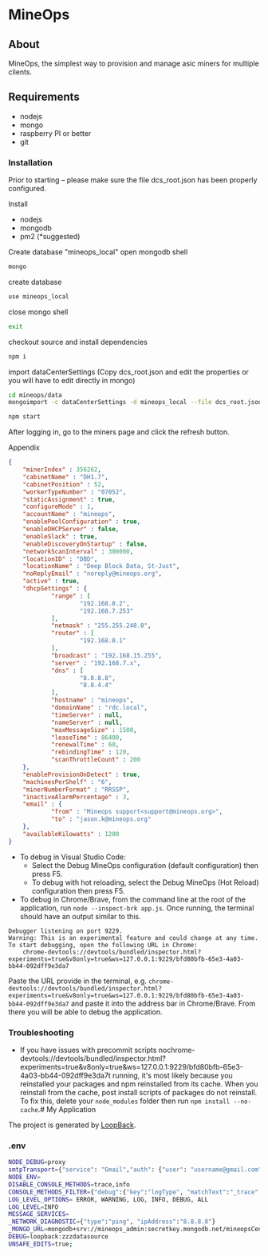 # MineOps

## About

MineOps, the simplest way to provision and manage asic miners for multiple clients. 

## Requirements

- nodejs
- mongo
- raspberry PI or better
- git 


### Installation

Prior to starting – please make sure the file dcs_root.json has been properly configured.

Install
- nodejs
- mongodb
- pm2 (*suggested) 

Create database &quot;mineops_local&quot;
open mongodb shell
```bash
mongo
```

create database
```bash
use mineops_local
```

close mongo shell
```bash
exit
```

checkout source and install
dependencies
```bash
npm i
```

import dataCenterSettings (Copy dcs_root.json and edit the properties or you will have to edit directly
in mongo)
```bash
cd mineops/data
mongoimport -c dataCenterSettings -d mineops_local --file dcs_root.json
```

```bash
npm start
```

After logging in, go to the miners page and click the refresh button.

Appendix

```json
{
    "minerIndex" : 356262,
    "cabinetName" : "DH1.7",
    "cabinetPosition" : 52,
    "workerTypeNumber" : "07052",
    "staticAssignment" : true,
    "configureMode" : 1,
    "accountName" : "mineops",
    "enablePoolConfiguration" : true,
    "enableDHCPServer" : false,
    "enableSlack" : true,
    "enableDiscoveryOnStartup" : false,
    "networkScanInterval" : 300000,
    "locationID" : "DBD",
    "locationName" : "Deep Block Data, St-Just",
    "noReplyEmail" : "noreply@mineops.org",
    "active" : true,
    "dhcpSettings" : {
            "range" : [
                    "192.168.0.2",
                    "192.168.7.253"
            ],
            "netmask" : "255.255.248.0",
            "router" : [
                    "192.168.0.1"
            ],
            "broadcast" : "192.168.15.255",
            "server" : "192.168.7.x",
            "dns" : [
                    "8.8.8.8",
                    "8.8.4.4"
            ],
            "hostname" : "mineops",
            "domainName" : "rdc.local",
            "timeServer" : null,
            "nameServer" : null,
            "maxMessageSize" : 1500,
            "leaseTime" : 86400,
            "renewalTime" : 60,
            "rebindingTime" : 120,
            "scanThrottleCount" : 200
    },
    "enableProvisionOnDetect" : true,
    "machinesPerShelf" : "6",
    "minerNumberFormat" : "RRSSP",
    "inactiveAlarmPercentage" : 3,
    "email" : {
            "from" : "Mineops support<support@mineops.org>",
            "to" : "jason.k@mineops.org"
    },
    "availableKilowatts" : 1200
}

```

* To debug in Visual Studio Code:
  * Select the Debug MineOps configuration (default configuration) then press F5.
  * To debug with hot reloading, select the Debug MineOps (Hot Reload) configuration then press F5.
* To debug in Chrome/Brave, from the command line at the root of the application, run `node --inspect-brk app.js`. Once running, the terminal should have an output similar to this.

```text
Debugger listening on port 9229.
Warning: This is an experimental feature and could change at any time.
To start debugging, open the following URL in Chrome:
    chrome-devtools://devtools/bundled/inspector.html?experiments=true&v8only=true&ws=127.0.0.1:9229/bfd80bfb-65e3-4a03-bb44-092dff9e3da7
```

Paste the URL provide in the terminal, e.g. `chrome-devtools://devtools/bundled/inspector.html?experiments=true&v8only=true&ws=127.0.0.1:9229/bfd80bfb-65e3-4a03-bb44-092dff9e3da7` and paste it into the address bar in Chrome/Brave. From there you will be able to debug the application.

### Troubleshooting

* If you have issues with precommit scripts nochrome-devtools://devtools/bundled/inspector.html?experiments=true&v8only=true&ws=127.0.0.1:9229/bfd80bfb-65e3-4a03-bb44-092dff9e3da7t running, it's most likely because you reinstalled your packages and npm reinstalled from its cache. When you reinstall from the cache, post install scripts of packages do not reinstall. To fix this, delete your `node_modules` folder then run `npm install --no-cache`.# My Application

The project is generated by [LoopBack](http://loopback.io).

### .env
```bash
NODE_DEBUG=proxy
smtpTransport={"service": "Gmail","auth": {"user": "username@gmail.com", "pass": "Pa55w0rd"}}
NODE_ENV=
DISABLE_CONSOLE_METHODS=trace,info
CONSOLE_METHODS_FILTER={"debug":{"key":"logType", "matchText":"_trace", "method":"log"}} 
LOG_LEVEL_OPTIONS= ERROR, WARNING, LOG, INFO, DEBUG, ALL
LOG_LEVEL=INFO
MESSAGE_SERVICES=
_NETWORK_DIAGNOSTIC={"type":"ping", "ipAddress":"8.8.8.8"}
_MONGO_URL=mongodb+srv://mineops_admin:secretkey.mongodb.net/mineopsCentral?retryWrites=true&w=majority
DEBUG=loopback:zzzdatasource
UNSAFE_EDITS=true;  
```
